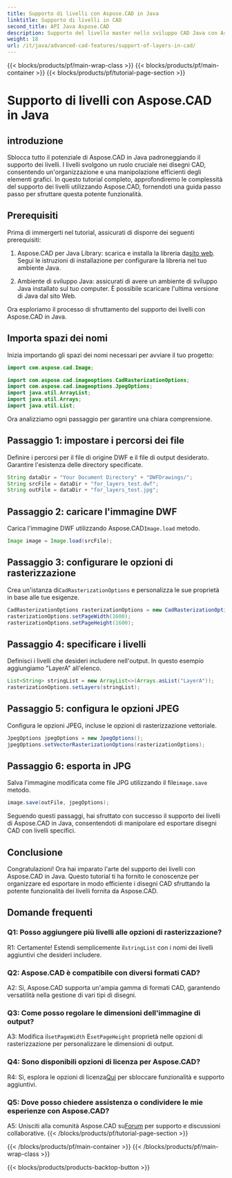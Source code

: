 ```yaml
---
title: Supporto di livelli con Aspose.CAD in Java
linktitle: Supporto di livelli in CAD
second_title: API Java Aspose.CAD
description: Supporto del livello master nello sviluppo CAD Java con Aspose.CAD. Organizza ed esporta i disegni senza sforzo.
weight: 18
url: /it/java/advanced-cad-features/support-of-layers-in-cad/
---
```


{{< blocks/products/pf/main-wrap-class >}}
{{< blocks/products/pf/main-container >}}
{{< blocks/products/pf/tutorial-page-section >}}

# Supporto di livelli con Aspose.CAD in Java

## introduzione

Sblocca tutto il potenziale di Aspose.CAD in Java padroneggiando il supporto dei livelli. I livelli svolgono un ruolo cruciale nei disegni CAD, consentendo un'organizzazione e una manipolazione efficienti degli elementi grafici. In questo tutorial completo, approfondiremo le complessità del supporto dei livelli utilizzando Aspose.CAD, fornendoti una guida passo passo per sfruttare questa potente funzionalità.

## Prerequisiti

Prima di immergerti nel tutorial, assicurati di disporre dei seguenti prerequisiti:

1.  Aspose.CAD per Java Library: scarica e installa la libreria da[sito web](https://releases.aspose.com/cad/java/). Segui le istruzioni di installazione per configurare la libreria nel tuo ambiente Java.

2. Ambiente di sviluppo Java: assicurati di avere un ambiente di sviluppo Java installato sul tuo computer. È possibile scaricare l'ultima versione di Java dal sito Web.

Ora esploriamo il processo di sfruttamento del supporto dei livelli con Aspose.CAD in Java.

## Importa spazi dei nomi

Inizia importando gli spazi dei nomi necessari per avviare il tuo progetto:

```java
import com.aspose.cad.Image;

import com.aspose.cad.imageoptions.CadRasterizationOptions;
import com.aspose.cad.imageoptions.JpegOptions;
import java.util.ArrayList;
import java.util.Arrays;
import java.util.List;
```

Ora analizziamo ogni passaggio per garantire una chiara comprensione.

## Passaggio 1: impostare i percorsi dei file

Definire i percorsi per il file di origine DWF e il file di output desiderato. Garantire l'esistenza delle directory specificate.

```java
String dataDir = "Your Document Directory" + "DWFDrawings/";
String srcFile = dataDir + "for_layers_test.dwf";
String outFile = dataDir + "for_layers_test.jpg";
```

## Passaggio 2: caricare l'immagine DWF

 Carica l'immagine DWF utilizzando Aspose.CAD`Image.load` metodo.

```java
Image image = Image.load(srcFile);
```

## Passaggio 3: configurare le opzioni di rasterizzazione

 Crea un'istanza di`CadRasterizationOptions` e personalizza le sue proprietà in base alle tue esigenze.

```java
CadRasterizationOptions rasterizationOptions = new CadRasterizationOptions();
rasterizationOptions.setPageWidth(1600);
rasterizationOptions.setPageHeight(1600);
```

## Passaggio 4: specificare i livelli

Definisci i livelli che desideri includere nell'output. In questo esempio aggiungiamo "LayerA" all'elenco.

```java
List<String> stringList = new ArrayList<>(Arrays.asList("LayerA"));
rasterizationOptions.setLayers(stringList);
```

## Passaggio 5: configura le opzioni JPEG

Configura le opzioni JPEG, incluse le opzioni di rasterizzazione vettoriale.

```java
JpegOptions jpegOptions = new JpegOptions();
jpegOptions.setVectorRasterizationOptions(rasterizationOptions);
```

## Passaggio 6: esporta in JPG

 Salva l'immagine modificata come file JPG utilizzando il file`image.save` metodo.

```java
image.save(outFile, jpegOptions);
```

Seguendo questi passaggi, hai sfruttato con successo il supporto dei livelli di Aspose.CAD in Java, consentendoti di manipolare ed esportare disegni CAD con livelli specifici.

## Conclusione

Congratulazioni! Ora hai imparato l'arte del supporto dei livelli con Aspose.CAD in Java. Questo tutorial ti ha fornito le conoscenze per organizzare ed esportare in modo efficiente i disegni CAD sfruttando la potente funzionalità dei livelli fornita da Aspose.CAD.

## Domande frequenti

### Q1: Posso aggiungere più livelli alle opzioni di rasterizzazione?

 R1: Certamente! Estendi semplicemente il`stringList` con i nomi dei livelli aggiuntivi che desideri includere.

### Q2: Aspose.CAD è compatibile con diversi formati CAD?

A2: Sì, Aspose.CAD supporta un'ampia gamma di formati CAD, garantendo versatilità nella gestione di vari tipi di disegni.

### Q3: Come posso regolare le dimensioni dell'immagine di output?

 A3: Modifica il`setPageWidth` E`setPageHeight` proprietà nelle opzioni di rasterizzazione per personalizzare le dimensioni di output.

### Q4: Sono disponibili opzioni di licenza per Aspose.CAD?

 R4: Sì, esplora le opzioni di licenza[Qui](https://purchase.aspose.com/buy) per sbloccare funzionalità e supporto aggiuntivi.

### Q5: Dove posso chiedere assistenza o condividere le mie esperienze con Aspose.CAD?

A5: Unisciti alla comunità Aspose.CAD su[Forum](https://forum.aspose.com/c/cad/19) per supporto e discussioni collaborative.
{{< /blocks/products/pf/tutorial-page-section >}}

{{< /blocks/products/pf/main-container >}}
{{< /blocks/products/pf/main-wrap-class >}}

{{< blocks/products/products-backtop-button >}}
